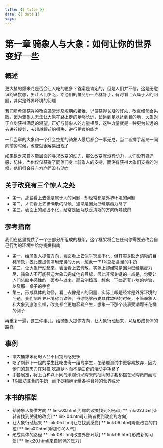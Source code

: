 ```yaml
---
title: {{ title }}
date: {{ date }}
tags:
---
```

# 第一章 骑象人与大象：如何让你的世界变好一些


## 概述

更大桶的爆米花是否会让人吃的更多？答案是肯定的，但是人们并不信，这是无意识的进食想，要让人们少吃，给他们的桶变小一点就好了，有时看上去属于人的问题，其实是外界环境的问题

我们所希望获得的改变通常涉及短期的牺牲，以便获得长期的好处，改变经常会失败，因为骑象人无法让大象在路上走的足够长远，长远到足以达到目的地，大象对于立刻获得满足的渴望，正好与骑象人的力量相反，这种力量就是一种更为长远的去进行规划，去超越眼前的得失，进行思考的能力

一只乱窜的大象和一个只会空想的骑象人最后都会一事无成，当二者携手起来一同向前的时候，改变就很容易出现了

如果缺乏来自本能层面的寻求改变的动力，那么改变就没有动力，人们没有紧迫感，记住，当你仅仅获得了同僚们身上骑象人的支持，而没有获得大象们支持的时候，他们将会只有方向而没有动力

## 关于改变有三个惊人之处

* 第一，那些看上去像是属于人的问题，却经常都是外界环境的问题
* 第二，人们看上去很懒散的时候，通常是因为已经筋疲力尽了
* 第三，表面上的顽固不化，经常是因为缺乏清晰的方向所导致的

## 参考指南

我们在这里提供了一个三部分所组成的框架，这个框架将会在任何你需要去改变自己行为的环境中给你提供指南

* 第一，给骑象人提供方向，表面看上去似乎冥顽不化，但其实是缺乏清晰的目标所致，因此要提供清晰无误的方向，想象一下1%脂肪含量的牛奶
* 第二，让大象行动起来，表面看上去懒散，实际上却经常是因为已经筋疲力尽，骑象人不可能强迫大象去完成他的目标，因此非常关键的一点是，你要让人们头脑中感性的一面参与进来，而且别捣蛋，想象一下曲奇萝卜块的实验，以及那一桌子的手套
* 第三，形成具体的路径，看上去像是人的问题，实际上却是经常是外界环境的问题，我们把外界环境称为路径，当你能够形成具体路径的时候，不管骑象人和大象到底怎么样，改变都会更加容易产生，想象一下那个装满受潮爆米花桶的例子

再重复一遍，这三件事儿，给骑象人提供方向，让大象行动起来，以及形成具体的路径

## 事例

* 拿大桶爆米花的人会不自觉的吃更多
* 吃了胡萝卜一组的学生比吃曲奇一组的学生，在结题测试中更容易放弃，因为他们的意志力在对抗
吃胡萝卜而不是曲奇的活动中耗费了
* 手套展览，将上百种以不同的采购价采购来的相同的手套都摆在采购员的面前
* 1%脂肪含量的牛奶，而不是精确衡量各种食物的营养成分

## 本书的框架

* 给骑象人提供方向
** link:02.html[为你的改变找到闪光点]
** link:03.html[让骑者找到关键的改变]
** link:04.html[让骑者找到改变的方向]
* 让大象行动起来
** link:05.html[让它找到感觉]
** link:06.html[降低改变的门槛]
** link:07.html[增加你的人气]
* 形成具体的路径
** link:08.html[改变外部环境]
** link:09.html[形成新的习惯]
** link:20.html[来自同伴的压力]